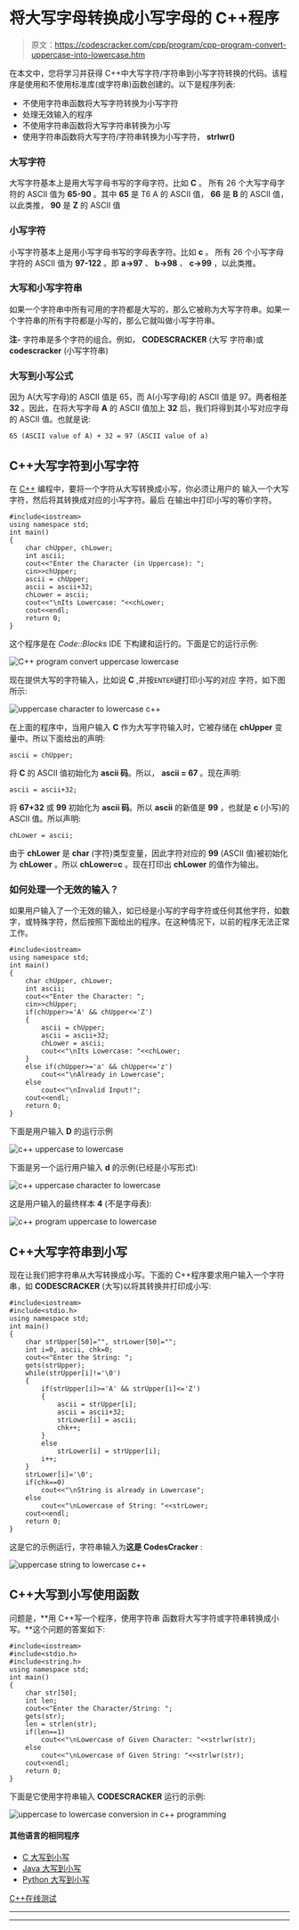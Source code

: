 # 将大写字母转换成小写字母的 C++程序

> 原文：<https://codescracker.com/cpp/program/cpp-program-convert-uppercase-into-lowercase.htm>

在本文中，您将学习并获得 C++中大写字符/字符串到小写字符转换的代码。该程序是使用和不使用标准库(或字符串)函数创建的。以下是程序列表:

*   不使用字符串函数将大写字符转换为小写字符
*   处理无效输入的程序
*   不使用字符串函数将大写字符串转换为小写
*   使用字符串函数将大写字符/字符串转换为小写字符， **strlwr()**

### 大写字符

大写字符基本上是用大写字母书写的字母字符。比如 **C** 。 所有 26 个大写字母字符的 ASCII 值为 **65-90** 。其中 **65** 是 T6 A 的 ASCII 值， **66** 是 **B** 的 ASCII 值，以此类推， **90** 是 **Z** 的 ASCII 值

### 小写字符

小写字符基本上是用小写字母书写的字母表字符。比如 **c** 。 所有 26 个小写字母字符的 ASCII 值为 **97-122** 。即 **a→97** 、 **b→98** 、 **c→99** ，以此类推。

### 大写和小写字符串

如果一个字符串中所有可用的字符都是大写的，那么它被称为大写字符串。如果一个字符串的所有字符都是小写的，那么它就叫做小写字符串。

**注-** 字符串是多个字符的组合。例如， **CODESCRACKER** (大写 字符串)或 **codescracker** (小写字符串)

### 大写到小写公式

因为 A(大写字母)的 ASCII 值是 65，而 A(小写字母)的 ASCII 值是 97。两者相差 **32** 。因此，在将大写字母 **A** 的 ASCII 值加上 **32** 后，我们将得到其小写对应字母的 ASCII 值。也就是说:

```
65 (ASCII value of A) + 32 = 97 (ASCII value of a)
```

## C++大写字符到小写字符

在 [C++](/cpp/index.htm) 编程中，要将一个字符从大写转换成小写，你必须让用户的 输入一个大写字符，然后将其转换成对应的小写字符。最后 在输出中打印小写的等价字符。

```
#include<iostream>
using namespace std;
int main()
{
    char chUpper, chLower;
    int ascii;
    cout<<"Enter the Character (in Uppercase): ";
    cin>>chUpper;
    ascii = chUpper;
    ascii = ascii+32;
    chLower = ascii;
    cout<<"\nIts Lowercase: "<<chLower;
    cout<<endl;
    return 0;
}
```

这个程序是在 *Code::Blocks* IDE 下构建和运行的。下面是它的运行示例:

![C++ program convert uppercase lowercase](img/24d98a3186dde799c09177bfd2283d15.png)

现在提供大写的字符输入，比如说 **C** ,并按`ENTER`键打印小写的对应 字符，如下图所示:

![uppercase character to lowercase c++](img/d46ba8623f1d29d1629fd58ff90e5764.png)

在上面的程序中，当用户输入 **C** 作为大写字符输入时，它被存储在 **chUpper** 变量中。所以下面给出的声明:

```
ascii = chUpper;
```

将 **C** 的 ASCII 值初始化为 **ascii 码**。所以， **ascii = 67** 。现在声明:

```
ascii = ascii+32;
```

将 **67+32** 或 **99** 初始化为 **ascii 码**。所以 **ascii** 的新值是 **99** ，也就是 **c** (小写)的 ASCII 值。所以声明:

```
chLower = ascii;
```

由于 **chLower** 是 **char** (字符)类型变量，因此字符对应的 **99** (ASCII 值)被初始化为 **chLower** 。所以 **chLower=c** 。现在打印出 **chLower** 的值作为输出。

### 如何处理一个无效的输入？

如果用户输入了一个无效的输入，如已经是小写的字母字符或任何其他字符，如数字，或特殊字符，然后按照下面给出的程序。在这种情况下，以前的程序无法正常工作。

```
#include<iostream>
using namespace std;
int main()
{
    char chUpper, chLower;
    int ascii;
    cout<<"Enter the Character: ";
    cin>>chUpper;
    if(chUpper>='A' && chUpper<='Z')
    {
        ascii = chUpper;
        ascii = ascii+32;
        chLower = ascii;
        cout<<"\nIts Lowercase: "<<chLower;
    }
    else if(chUpper>='a' && chUpper<='z')
        cout<<"\nAlready in Lowercase";
    else
        cout<<"\nInvalid Input!";
    cout<<endl;
    return 0;
}
```

下面是用户输入 **D** 的运行示例

![c++ uppercase to lowercase](img/9b424e2fa37ce8914f5bf5615536316d.png)

下面是另一个运行用户输入 **d** 的示例(已经是小写形式):

![c++ uppercase character to lowercase](img/c4432f5168e72e50141fb7dbe10997ab.png)

这是用户输入的最终样本 **4** (不是字母表):

![c++ program uppercase to lowercase](img/9505f19fdfb4f6e9cd50bdad876482a0.png)

## C++大写字符串到小写

现在让我们把字符串从大写转换成小写。下面的 C++程序要求用户输入一个字符串，如 **CODESCRACKER** (大写)以将其转换并打印成小写:

```
#include<iostream>
#include<stdio.h>
using namespace std;
int main()
{
    char strUpper[50]="", strLower[50]="";
    int i=0, ascii, chk=0;
    cout<<"Enter the String: ";
    gets(strUpper);
    while(strUpper[i]!='\0')
    {
        if(strUpper[i]>='A' && strUpper[i]<='Z')
        {
            ascii = strUpper[i];
            ascii = ascii+32;
            strLower[i] = ascii;
            chk++;
        }
        else
            strLower[i] = strUpper[i];
        i++;
    }
    strLower[i]='\0';
    if(chk==0)
        cout<<"\nString is already in Lowercase";
    else
        cout<<"\nLowercase of String: "<<strLower;
    cout<<endl;
    return 0;
}
```

这是它的示例运行，字符串输入为**这是 CodesCracker** :

![uppercase string to lowercase c++](img/8a40ab122a43caededdff75fed19cd50.png)

## C++大写到小写使用函数

问题是，**用 C++写一个程序，使用字符串 函数将大写字符或字符串转换成小写。**这个问题的答案如下:

```
#include<iostream>
#include<stdio.h>
#include<string.h>
using namespace std;
int main()
{
    char str[50];
    int len;
    cout<<"Enter the Character/String: ";
    gets(str);
    len = strlen(str);
    if(len==1)
        cout<<"\nLowercase of Given Character: "<<strlwr(str);
    else
        cout<<"\nLowercase of Given String: "<<strlwr(str);
    cout<<endl;
    return 0;
}
```

下面是它使用字符串输入 **CODESCRACKER** 运行的示例:

![uppercase to lowercase conversion in c++ programming](img/b2c0dfabe864131f82974cc699e9c737.png)

#### 其他语言的相同程序

*   [C 大写到小写](/c/program/c-program-convert-uppercase-into-lowercase.htm)
*   [Java 大写到小写](/java/program/java-program-convert-uppercase-to-lowercase.htm)
*   [Python 大写到小写](/python/program/python-program-convert-uppercase-to-lowercase.htm)

[C++在线测试](/exam/showtest.php?subid=3)

* * *

* * *